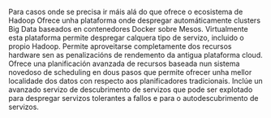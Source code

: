Para casos onde se precisa ir máis alá do que ofrece o ecosistema de Hadoop
Ofrece unha plataforma onde despregar automáticamente clusters Big Data baseados en contenedores Docker sobre Mesos.
Virtualmente esta plataforma permite despregar calquera tipo de servizo, incluido o propio Hadoop.
Permite aproveitarse completamente dos recursos hardware sen as penalizacións de rendemento da antigua plataforma cloud.
Ofrece una planificación avanzada de recursos baseada nun sistema novedoso de
scheduling en dous pasos que permite ofrecer unha mellor localidade dos datos con
respecto aos planificadores tradicionais.
Inclúe un avanzado servizo de descubrimento de servizos que pode ser explotado
para despregar servizos tolerantes a fallos e para o autodescubrimento de servizos.
